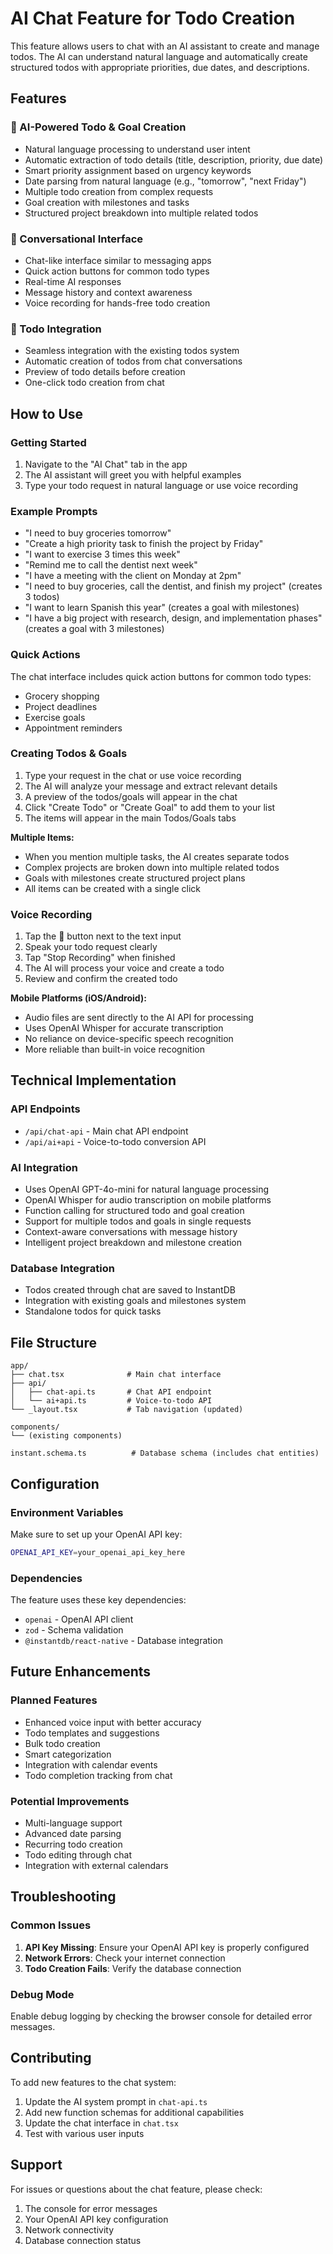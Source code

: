 # AI Chat Feature for Todo Creation

This feature allows users to chat with an AI assistant to create and manage todos. The AI can understand natural language and automatically create structured todos with appropriate priorities, due dates, and descriptions.

## Features

### 🤖 AI-Powered Todo & Goal Creation
- Natural language processing to understand user intent
- Automatic extraction of todo details (title, description, priority, due date)
- Smart priority assignment based on urgency keywords
- Date parsing from natural language (e.g., "tomorrow", "next Friday")
- Multiple todo creation from complex requests
- Goal creation with milestones and tasks
- Structured project breakdown into multiple related todos

### 💬 Conversational Interface
- Chat-like interface similar to messaging apps
- Quick action buttons for common todo types
- Real-time AI responses
- Message history and context awareness
- Voice recording for hands-free todo creation

### 📝 Todo Integration
- Seamless integration with the existing todos system
- Automatic creation of todos from chat conversations
- Preview of todo details before creation
- One-click todo creation from chat

## How to Use

### Getting Started
1. Navigate to the "AI Chat" tab in the app
2. The AI assistant will greet you with helpful examples
3. Type your todo request in natural language or use voice recording

### Example Prompts
- "I need to buy groceries tomorrow"
- "Create a high priority task to finish the project by Friday"
- "I want to exercise 3 times this week"
- "Remind me to call the dentist next week"
- "I have a meeting with the client on Monday at 2pm"
- "I need to buy groceries, call the dentist, and finish my project" (creates 3 todos)
- "I want to learn Spanish this year" (creates a goal with milestones)
- "I have a big project with research, design, and implementation phases" (creates a goal with 3 milestones)

### Quick Actions
The chat interface includes quick action buttons for common todo types:
- Grocery shopping
- Project deadlines
- Exercise goals
- Appointment reminders

### Creating Todos & Goals
1. Type your request in the chat or use voice recording
2. The AI will analyze your message and extract relevant details
3. A preview of the todos/goals will appear in the chat
4. Click "Create Todo" or "Create Goal" to add them to your list
5. The items will appear in the main Todos/Goals tabs

**Multiple Items:**
- When you mention multiple tasks, the AI creates separate todos
- Complex projects are broken down into multiple related todos
- Goals with milestones create structured project plans
- All items can be created with a single click

### Voice Recording
1. Tap the 🎤 button next to the text input
2. Speak your todo request clearly
3. Tap "Stop Recording" when finished
4. The AI will process your voice and create a todo
5. Review and confirm the created todo

**Mobile Platforms (iOS/Android):**
- Audio files are sent directly to the AI API for processing
- Uses OpenAI Whisper for accurate transcription
- No reliance on device-specific speech recognition
- More reliable than built-in voice recognition

## Technical Implementation

### API Endpoints
- `/api/chat-api` - Main chat API endpoint
- `/api/ai+api` - Voice-to-todo conversion API

### AI Integration
- Uses OpenAI GPT-4o-mini for natural language processing
- OpenAI Whisper for audio transcription on mobile platforms
- Function calling for structured todo and goal creation
- Support for multiple todos and goals in single requests
- Context-aware conversations with message history
- Intelligent project breakdown and milestone creation

### Database Integration
- Todos created through chat are saved to InstantDB
- Integration with existing goals and milestones system
- Standalone todos for quick tasks

## File Structure

```
app/
├── chat.tsx              # Main chat interface
├── api/
│   ├── chat-api.ts       # Chat API endpoint
│   └── ai+api.ts         # Voice-to-todo API
└── _layout.tsx           # Tab navigation (updated)

components/
└── (existing components)

instant.schema.ts          # Database schema (includes chat entities)
```

## Configuration

### Environment Variables
Make sure to set up your OpenAI API key:
```bash
OPENAI_API_KEY=your_openai_api_key_here
```

### Dependencies
The feature uses these key dependencies:
- `openai` - OpenAI API client
- `zod` - Schema validation
- `@instantdb/react-native` - Database integration

## Future Enhancements

### Planned Features
- Enhanced voice input with better accuracy
- Todo templates and suggestions
- Bulk todo creation
- Smart categorization
- Integration with calendar events
- Todo completion tracking from chat

### Potential Improvements
- Multi-language support
- Advanced date parsing
- Recurring todo creation
- Todo editing through chat
- Integration with external calendars

## Troubleshooting

### Common Issues
1. **API Key Missing**: Ensure your OpenAI API key is properly configured
2. **Network Errors**: Check your internet connection
3. **Todo Creation Fails**: Verify the database connection

### Debug Mode
Enable debug logging by checking the browser console for detailed error messages.

## Contributing

To add new features to the chat system:
1. Update the AI system prompt in `chat-api.ts`
2. Add new function schemas for additional capabilities
3. Update the chat interface in `chat.tsx`
4. Test with various user inputs

## Support

For issues or questions about the chat feature, please check:
1. The console for error messages
2. Your OpenAI API key configuration
3. Network connectivity
4. Database connection status 